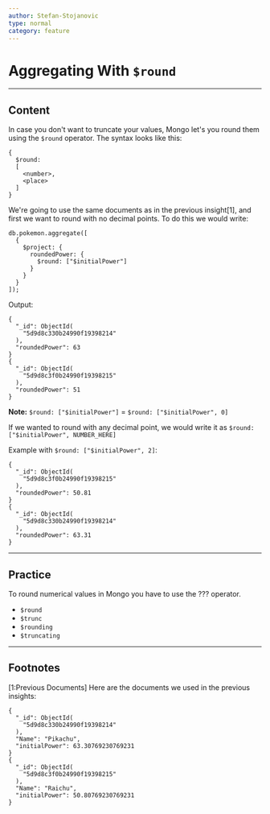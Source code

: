 ```yaml
---
author: Stefan-Stojanovic
type: normal
category: feature
---
```


# Aggregating With `$round`


---

## Content

In case you don't want to truncate your values, Mongo let's you round them using the `$round` operator. The syntax looks like this:

```plain-text
{ 
  $round:  
  [ 
    <number>, 
    <place>
  ] 
}
```

We're going to use the same documents as in the previous insight[1], and first we want to round with no decimal points. To do this we would write:

```plain-text
db.pokemon.aggregate([
  {
    $project: {
      roundedPower: {
        $round: ["$initialPower"]
      }
    }
  }
]);
```

Output:

```plain-text
{   
  "_id": ObjectId(
    "5d9d8c330b24990f19398214"
  ), 
  "roundedPower": 63
}
{   
  "_id": ObjectId(
    "5d9d8c3f0b24990f19398215"
  ),
  "roundedPower": 51
}
```

**Note:** `$round: ["$initialPower"]` = `$round: ["$initialPower", 0]` 

If we wanted to round with any decimal point, we would write it as `$round: ["$initialPower", NUMBER_HERE]` 

Example with `$round: ["$initialPower", 2]`:

```plain-text
{   
  "_id": ObjectId(
    "5d9d8c3f0b24990f19398215"
  ),
  "roundedPower": 50.81
}
{   
  "_id": ObjectId(
    "5d9d8c330b24990f19398214"
  ), 
  "roundedPower": 63.31
}
```


---

## Practice

To round numerical values in Mongo you have to use the ??? operator.

- `$round`
- `$trunc`
- `$rounding`
- `$truncating`


---

## Footnotes

[1:Previous Documents]
Here are the documents we used in the previous insights:

```plain-text
{ 
  "_id": ObjectId(
    "5d9d8c330b24990f19398214"
  ),
  "Name": "Pikachu", 
  "initialPower": 63.30769230769231 
}
{ 
  "_id": ObjectId(
    "5d9d8c3f0b24990f19398215"
  ),
  "Name": "Raichu", 
  "initialPower": 50.80769230769231 
}
```
